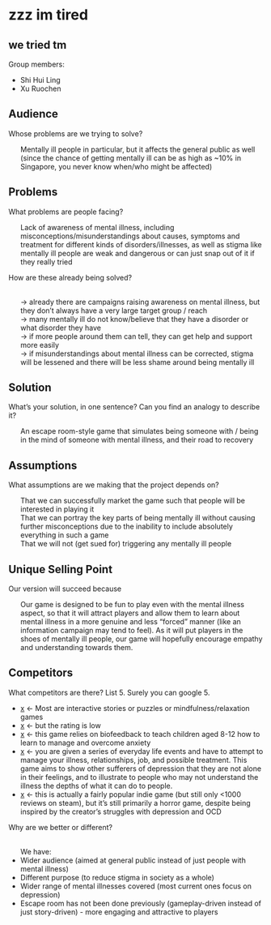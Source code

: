 # zzz im tired
## we tried tm

Group members: 
* Shi Hui Ling
* Xu Ruochen

## Audience
Whose problems are we trying to solve?<br>
<ul>Mentally ill people in particular, but it affects the general public as well (since the chance of getting mentally ill can be as high as ~10% in Singapore, you never know when/who might be affected)</ul>

## Problems
What problems are people facing?
<ul>Lack of awareness of mental illness, including misconceptions/misunderstandings about causes, symptoms and treatment for different kinds of disorders/illnesses, as well as stigma like mentally ill people are weak and dangerous or can just snap out of it if they really tried </ul>
How are these already being solved?<br><br>
<ul>→ already there are campaigns raising awareness on mental illness, but they don’t always have a very large target group / reach<br>
→ many mentally ill do not know/believe that they have a disorder or what disorder they have<br>
→ if more people around them can tell, they can get help and support more easily<br>
→ if misunderstandings about mental illness can be corrected, stigma will be lessened and there will be less shame around being mentally ill</ul>

## Solution
What’s your solution, in one sentence? 
Can you find an analogy to describe it? 
<ul>An escape room-style game that simulates being someone with / being in the mind of someone with mental illness, and their road to recovery</ul>

## Assumptions
What assumptions are we making that the project depends on?
<ul>That we can successfully market the game such that people will be interested in playing it<br>
That we can portray the key parts of being mentally ill without causing further misconceptions due to the inability to include absolutely everything in such a game <br>
That we will not (get sued for) triggering any mentally ill people
</ul>

## Unique Selling Point
Our version will succeed because
<ul>Our game is designed to be fun to play even with the mental illness aspect, so that it will attract players and allow them to learn about mental illness in a more genuine and less “forced” manner (like an information campaign may tend to feel). As it will put players in the shoes of mentally ill people, our game will hopefully encourage empathy and understanding towards them.
</ul>

## Competitors
What competitors are there? List 5. Surely you can google 5.
<ul>
<li><a href="http://www.takethis.org/therapeutic-and-mental-health-related-games/">x</a> ← Most are interactive stories or puzzles or mindfulness/relaxation games </li>
<li><a href="http://www.gamesforchange.org/play/at-risk/">x</a> ← but the rating is low</li>
<li><a href="http://theplayniceinstitute.com/mindlight-2/">x</a> ← this game relies on biofeedback to teach children aged 8-12 how to learn to manage and overcome anxiety </li>
<li><a href="http://www.depressionquest.com/">x</a> ← you are given a series of everyday life events and have to attempt to manage your illness, relationships, job, and possible treatment. This game aims to show other sufferers of depression that they are not alone in their feelings, and to illustrate to people who may not understand the illness the depths of what it can do to people. </li>
<li><a href="https://www.neverendingnightmares.com/">x</a> ← this is actually a fairly popular indie game (but still only &lt;1000 reviews on steam), but it’s still primarily a horror game, despite being inspired by the creator’s struggles with depression and OCD </li></ul>
Why are we better or different?<br><br>
<ul>We have:
<li>Wider audience (aimed at general public instead of just people with mental illness)</li>
<li>Different purpose (to reduce stigma in society as a whole) </li>
<li>Wider range of mental illnesses covered (most current ones focus on depression)</li>
<li>Escape room has not been done previously (gameplay-driven instead of just story-driven) - more engaging and attractive to players</li></ul>






